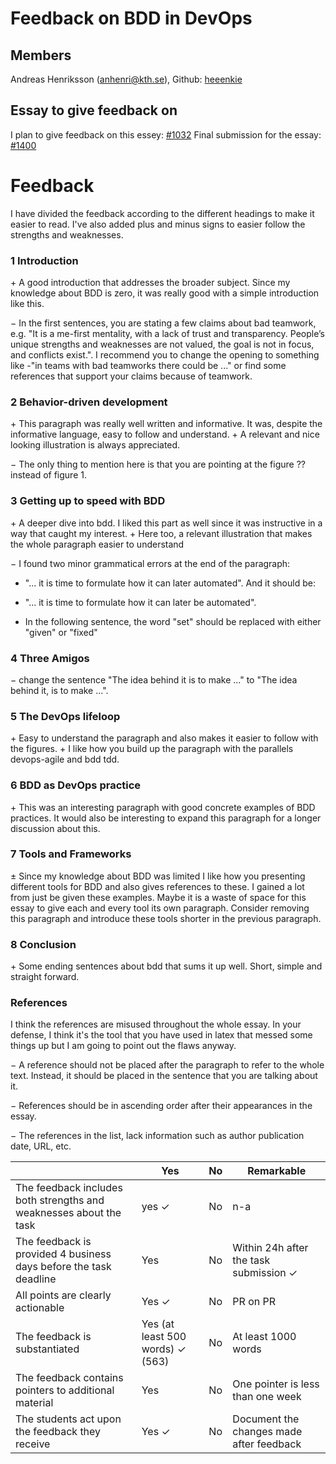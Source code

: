 # Feedback on BDD in DevOps #

## Members ##
Andreas Henriksson (anhenri@kth.se), Github: [heeenkie](https://github.com/heeenkie)


## Essay to give feedback on ##
I plan to give feedback on this essey: [#1032](https://github.com/KTH/devops-course/pull/1032)
Final submission for the essay: [#1400](https://github.com/KTH/devops-course/pull/1400)

 # Feedback #
I have divided the feedback according to the different headings to make it easier to read. I've also added plus and minus signs to easier follow the strengths and weaknesses.
 
 ### 1 Introduction ###
 &plus;  A good introduction that addresses the broader subject. Since my knowledge about BDD is zero, it was really good with a simple introduction like this.

 &minus; In the first sentences, you are stating a few claims about bad teamwork, e.g. "It is a me-first mentality, with a lack of trust and transparency. People’s unique strengths and weaknesses are not valued, the goal is not in focus, and conflicts exist.". I recommend you to change the opening to something like -"in teams with bad teamworks there could be ..." or find some references that support your claims because of teamwork.

 ### 2 Behavior-driven development ###
 &plus; This paragraph was really well written and informative. It was, despite the informative language, easy to follow and understand. 
 &plus; A relevant and nice looking illustration is always appreciated.
 
 &minus; The only thing to mention here is that you are pointing at the figure ?? instead of figure 1.

 ### 3 Getting up to speed with BDD ###
 &plus; A deeper dive into bdd. I liked this part as well since it was instructive in a way that caught my interest. 
 &plus; Here too, a relevant illustration that makes the whole paragraph easier to understand 
 
 &minus; I found two minor grammatical errors at the end of the paragraph: 
 - "... it is time to formulate how it can later automated".
  And it should be:
  - "... it is time to formulate how it can later be automated".


 - In the following sentence, the word "set" should be replaced with either "given" or "fixed"
 

 ### 4 Three Amigos ###
 &minus; change the sentence "The idea behind it is to make ..." to "The idea behind it, is to make ...".
 
 ### 5 The DevOps lifeloop ###
 &plus; Easy to understand the paragraph and also makes it easier to follow with the figures.
 &plus; I like how you build up the paragraph with the parallels devops-agile and bdd tdd.
 
 ### 6 BDD as DevOps practice ###
 &plus; This was an interesting paragraph with good concrete examples of BDD practices. It would also be interesting to expand this paragraph for a longer discussion about this. 
 
 ### 7 Tools and Frameworks ###
 &plusmn; Since my knowledge about BDD was limited I like how you presenting different tools for BDD and also gives references to these. I gained a lot from just be given these examples. Maybe it is a waste of space for this essay to give each and every tool its own paragraph. Consider removing this paragraph and introduce these tools shorter in the previous paragraph.
 
  ### 8 Conclusion ###
 &plus; Some ending sentences about bdd that sums it up well. Short, simple and straight forward.
 
 ### References ###
 I think the references are misused throughout the whole essay. In your defense, I think it's the tool that you have used in latex that messed some things up but I am going to point out the flaws anyway.
 
 &minus; A reference should not be placed after the paragraph to refer to the whole text. Instead, it should be placed in the sentence that you are talking about it.
 
 &minus; References should be in ascending order after their appearances in the essay.
 
 &minus; The references in the list, lack information such as author publication date, URL, etc.
 
 
|                                             | Yes | No | Remarkable  |
|-------------------------------------------- | ----|----|-------------|
|The feedback includes both strengths and weaknesses about the task | yes &check; | No | n-a |
|The feedback is provided 4 business days before the task deadline | Yes | No | Within 24h after the task submission &check; |
|All points are clearly actionable | Yes &check; | No | PR on PR |
|The feedback is substantiated | Yes (at least 500 words) &check; (563)| No | At least 1000 words |
|The feedback contains pointers to additional material | Yes | No | One pointer is less than one week |
|The students  act upon the feedback they receive | Yes &check; | No | Document the changes made after feedback|
